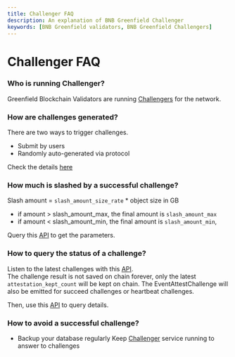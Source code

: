 ```yaml
---
title: Challenger FAQ
description: An explanation of BNB Greenfield Challenger 
keywords: [BNB Greenfield validators, BNB Greenfield Challengers]
---
```


# Challenger FAQ

### Who is running Challenger?

Greenfield Blockchain Validators are running [Challengers](https://docs.bnbchain.org/greenfield-docs/docs/guide/greenfield-blockchain/run-node/run-testnet-relayer-and-challenger#preparation-1 ) for the network.

### How are challenges generated?
There are two ways to trigger challenges.
* Submit by users
* Randomly auto-generated via protocol

Check the details [here](https://docs.bnbchain.org/greenfield-docs/docs/guide/greenfield-blockchain/modules/data-availability-challenge#submitted-challenges)

### How much is slashed by a successful challenge?

Slash amount = `slash_amount_size_rate` * object size in GB

* if amount > slash_amount_max, the final amount is `slash_amount_max`
* if amount < slash_amount_min, the final amount is `slash_amount_min`,

Query this [API](https://docs.bnbchain.org/greenfield-docs/docs/greenfield-api/challenge-params) to get the parameters. 

### How to query the status of a challenge?
Listen to the latest challenges with this [API](
https://docs.bnbchain.org/greenfield-docs/docs/greenfield-api/latest-attested-challenges).   
The challenge result is not saved on chain forever, only the latest `attestation_kept_count` will be kept on chain. The EventAttestChallenge will also be emitted for succeed challenges or heartbeat challenges.

Then, use this [API](https://docs.bnbchain.org/greenfield-docs/docs/greenfield-api/attested-challenge) to query details. 

### How to avoid a successful challenge?
* Backup your database regularly
Keep [Challenger](https://docs.bnbchain.org/greenfield-docs/docs/guide/storage-provider/modules/downloader#challengepiecetask) service running to answer to challenges

